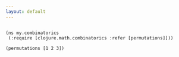 ```yaml
---
layout: default
---
```

<pre>
<code class="clj">
(ns my.combinatorics
 (:require [clojure.math.combinatorics :refer [permutations]]))

(permutations [1 2 3])
</code>
</pre>
